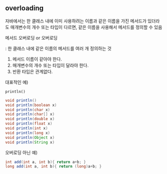 ## overloading

자바에서는 한 클래스 내에 이미 사용하려는 이름과 같은 이름을 가진 메서드가 있더라도 매개변수의 개수 또는 타입이 다르면, 같은 이름을 사용해서 메서드를 정의할 수 있음

메서드 오버로딩 or 오버로딩

: 한 클래스 내에 같은 이름의 메서드를 여러 개 정의하는 것

1. 메서드 이름이 같아야 한다.
2. 매개변수의 개수 또는 타입이 달라야 한다.
3. 반환 타입은 관계없다.

대표적인 예)

`println()`

```java
void println()
void println(boolean x)
void println(char x)
void println(char[] x)
void println(double x)
void println(float x)
void println(int x)
void println(long x)
void println(Object x)
void println(String x)
```

오버로딩 아닌 예)

```java
int add(int a, int b){ return a+b; }
long add(int a, int b){ return (long)a+b; }
```
